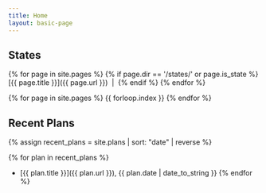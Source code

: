 ```yaml
---
title: Home
layout: basic-page
---
```


States
---

{% for page in site.pages %}
{% if page.dir == '/states/' or page.is_state %}
[{{ page.title }}]({{ page.url }})  &nbsp;\|&nbsp;
{% endif %}
{% endfor %}

{% for page in site.pages %}
{{ forloop.index }}
{% endfor %}


Recent Plans
---

{% assign recent_plans = site.plans | sort: "date" | reverse %}

{% for plan in recent_plans %}
- [{{ plan.title }}]({{ plan.url }}), {{ plan.date | date_to_string }}
{% endfor %}
